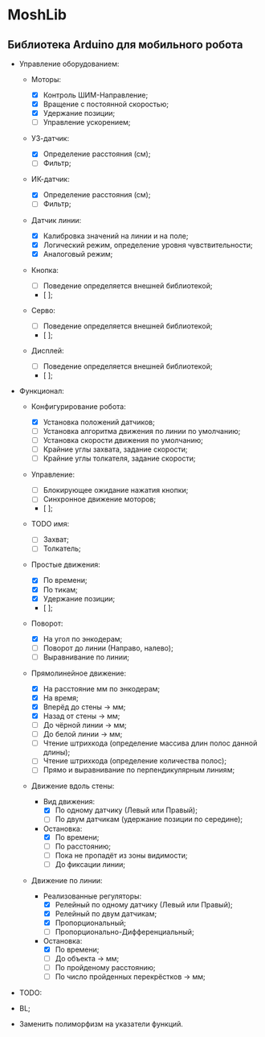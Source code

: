 # MoshLib

## Библиотека Arduino для мобильного робота

* Управление оборудованием:
  * Моторы:
    * [x] Контроль ШИМ-Направление;
    * [x] Вращение с постоянной скоростью;
    * [x] Удержание позиции;
    * [ ] Управление ускорением;

  * УЗ-датчик:
    * [x] Определение расстояния (см);
    * [ ] Фильтр;

  * ИК-датчик:
    * [x] Определение расстояния (см);
    * [ ] Фильтр;

  * Датчик линии:
    * [x] Калибровка значений на линии и на поле;
    * [x] Логический режим, определение уровня чувствительности;
    * [x] Аналоговый режим;

  * Кнопка:
    * [ ] Поведение определяется внешней библиотекой;
    * [ ];

  * Серво:
    * [ ] Поведение определяется внешней библиотекой;
    * [ ];

  * Дисплей:
    * [ ] Поведение определяется внешней библиотекой;
    * [ ];

* Функционал:
  * Конфигурирование робота:
    * [x] Установка положений датчиков;
    * [ ] Установка алгоритма движения по линии по умолчанию;
    * [ ] Установка скорости движения по умолчанию;
    * [ ] Крайние углы захвата, задание скорости;
    * [ ] Крайние углы толкателя, задание скорости;

  * Управление:
    * [ ] Блокирующее ожидание нажатия кнопки;
    * [ ] Синхронное движение моторов;
    * [ ];

  * TODO имя:
    * [ ] Захват;
    * [ ] Толкатель;

  * Простые движения:
    * [x] По времени;
    * [x] По тикам;
    * [x] Удержание позиции;
    * [ ];

  * Поворот:
    * [x] На угол по энкодерам;
    * [ ] Поворот до линии (Направо, налево);
    * [ ] Выравнивание по линии;
  
  * Прямолинейное движение:
    * [x] На расстояние мм по энкодерам;
    * [x] На время;
    * [x] Вперёд до стены -> мм;
    * [x] Назад от стены -> мм;
    * [ ] До чёрной линии -> мм;
    * [ ] До белой линии -> мм;
    * [ ] Чтение штрихкода (определение массива длин полос данной длины);
    * [ ] Чтение штрихкода (определение количества полос);
    * [ ] Прямо и выравнивание по перпендикулярным линиям;
  
  * Движение вдоль стены:
    * Вид движения:
      * [x] По одному датчику (Левый или Правый);
      * [ ] По двум датчикам (удержание позиции по середине);

    * Остановка:
      * [x] По времени;
      * [ ] По расстоянию;
      * [ ] Пока не пропадёт из зоны видимости;
      * [ ] До фиксации линии;
  
  * Движение по линии:
    * Реализованные регуляторы:
      * [x] Релейный по одному датчику (Левый или Правый);
      * [x] Релейный по двум датчикам;
      * [x] Пропорциональный;
      * [ ] Пропорционально-Дифференциальный;

    * Остановка:
      * [x] По времени;
      * [ ] До объекта -> мм;
      * [ ] По пройденому расстоянию;
      * [ ] По число пройденных перекрёстков -> мм;

* TODO:

* BL;

* Заменить полиморфизм на указатели функций.
